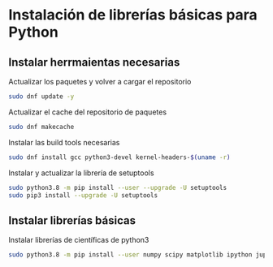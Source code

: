 # Instalación de librerías básicas para Python

## Instalar herrmaientas necesarias

Actualizar los paquetes y volver a cargar el repositorio
```sh
sudo dnf update -y 
```
Actualizar el cache del repositorio de paquetes 
```sh
sudo dnf makecache
```
Instalar las build tools necesarias

```sh
sudo dnf install gcc python3-devel kernel-headers-$(uname -r)
```
Instalar y actualizar la librería de setuptools
```sh
sudo python3.8 -m pip install --user --upgrade -U setuptools
sudo pip3 install --upgrade -U setuptools
```


## Instalar librerías básicas


Instalar librerías de científicas de python3
```sh
sudo python3.8 -m pip install --user numpy scipy matplotlib ipython jupyter pandas sympy
```
